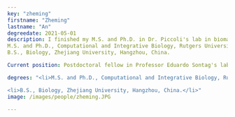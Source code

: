 ```yaml
---
key: "zheming"
firstname: "Zheming"
lastname: "An"
degreedate: 2021-05-01
description: I finished my M.S. and Ph.D. in Dr. Piccoli's lab in biomathematics. I have a Bachelor's degree from Zhejiang University, China. I am interested in the interdisciplinary study of applied mathematics and complex biological systems. My primary research focuses on the use of different mathematical tools, including ordinary differential equation-based models, statistical models, graph theory, and control theory, to study the entrainment mechanisms of circadian systems, human metabolic networks, and forensic DNA interpretation process. Currently, I am motivated to work at the juncture of systems biology, control theory, and AI.
M.S. and Ph.D., Computational and Integrative Biology, Rutgers University - Camden, NJ, USA.
B.S., Biology, Zhejiang University, Hangzhou, China.

Current position: Postdoctoral fellow in Professor Eduardo Sontag's lab at Northeastern University, Boston, MA, USA.

degrees: "<li>M.S. and Ph.D., Computational and Integrative Biology, Rutgers University - Camden, NJ, USA. M.S. and Ph.D., Computational and Integrative Biology, Rutgers University - Camden, NJ, USA.</li>

<li>B.S., Biology, Zhejiang University, Hangzhou, China.</li>"
image: /images/people/zheming.JPG

---
```

